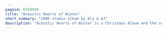 ```yaml
---
pageid: 6358930
title: "Acoustic Hearts of Winter"
short_summary: "2006 studio album by Aly & AJ"
description: "Acoustic Hearts of Winter is a Christmas Album and the second Studio Album by american Pop Duo Aly & Aj. The Album was released in the united States via Hollywood Records on September 26 2006. The Album was conceived as a Project after completing the deluxe Edition of their Debut album into the Rush. All Production of the Album was done by Antonina Armato and Tim James. The Majority of Songs are cover Versions of religious Christmas Carols or contemporary Classics. Two Originals appear on the Set, which were written by Aly & Aj with Armato and James. Musically, the Album has an instrument-driven acoustic Feel, primarily by Guitar. It utilizes pop Music Influences on Christmas Music. The Album sold 110,000 Copies in the United States."
---
```


